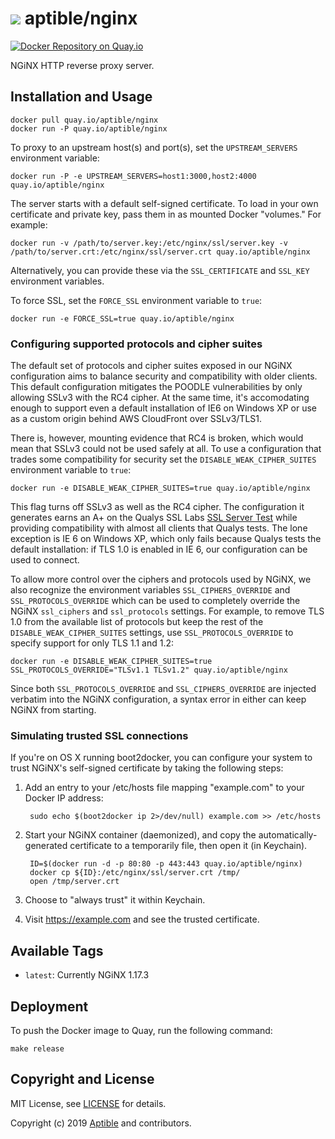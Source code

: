 # ![](https://gravatar.com/avatar/11d3bc4c3163e3d238d558d5c9d98efe?s=64) aptible/nginx

[![Docker Repository on Quay.io](https://quay.io/repository/aptible/nginx/status)](https://quay.io/repository/aptible/nginx)

NGiNX HTTP reverse proxy server.

## Installation and Usage

    docker pull quay.io/aptible/nginx
    docker run -P quay.io/aptible/nginx

To proxy to an upstream host(s) and port(s), set the `UPSTREAM_SERVERS` environment variable:

    docker run -P -e UPSTREAM_SERVERS=host1:3000,host2:4000 quay.io/aptible/nginx

The server starts with a default self-signed certificate. To load in your own certificate and private key, pass them in as mounted Docker "volumes." For example:

    docker run -v /path/to/server.key:/etc/nginx/ssl/server.key -v /path/to/server.crt:/etc/nginx/ssl/server.crt quay.io/aptible/nginx

Alternatively, you can provide these via the `SSL_CERTIFICATE` and `SSL_KEY` environment variables.

To force SSL, set the `FORCE_SSL` environment variable to `true`:

    docker run -e FORCE_SSL=true quay.io/aptible/nginx

### Configuring supported protocols and cipher suites

The default set of protocols and cipher suites exposed in our NGiNX
configuration aims to balance security and compatibility with older clients.
This default configuration mitigates the POODLE vulnerabilities by only allowing
SSLv3 with the RC4 cipher. At the same time, it's accomodating enough to support
even a default installation of IE6 on Windows XP or use as a custom origin
behind AWS CloudFront over SSLv3/TLS1.

There is, however, mounting evidence that RC4 is broken, which would mean that
SSLv3 could not be used safely at all. To use a configuration that trades some
compatibility for security set the `DISABLE_WEAK_CIPHER_SUITES` environment
variable to `true`:

    docker run -e DISABLE_WEAK_CIPHER_SUITES=true quay.io/aptible/nginx

This flag turns off SSLv3 as well as the RC4 cipher. The configuration it
generates earns an A+ on the Qualys SSL Labs
[SSL Server Test](https://www.ssllabs.com/ssltest/) while providing
compatibility with almost all clients that Qualys tests. The lone exception is
IE 6 on Windows XP, which only fails because Qualys tests the default
installation: if TLS 1.0 is enabled in IE 6, our configuration can be used to
connect.

To allow more control over the ciphers and protocols used by NGiNX, we also
recognize the environment variables `SSL_CIPHERS_OVERRIDE` and
`SSL_PROTOCOLS_OVERRIDE` which can be used to completely override the NGiNX
`ssl_ciphers` and `ssl_protocols` settings. For example, to remove TLS 1.0 from
the available list of protocols but keep the rest of the
`DISABLE_WEAK_CIPHER_SUITES` settings, use `SSL_PROTOCOLS_OVERRIDE` to specify
support for only TLS 1.1 and 1.2:

    docker run -e DISABLE_WEAK_CIPHER_SUITES=true SSL_PROTOCOLS_OVERRIDE="TLSv1.1 TLSv1.2" quay.io/aptible/nginx

Since both `SSL_PROTOCOLS_OVERRIDE` and `SSL_CIPHERS_OVERRIDE` are injected
verbatim into the NGiNX configuration, a syntax error in either can keep NGiNX
from starting.

### Simulating trusted SSL connections

If you're on OS X running boot2docker, you can configure your system to trust NGiNX's self-signed certificate by taking the following steps:

1. Add an entry to your /etc/hosts file mapping "example.com" to your Docker IP address:

        sudo echo $(boot2docker ip 2>/dev/null) example.com >> /etc/hosts

1. Start your NGiNX container (daemonized), and copy the automatically-generated certificate to a temporarily file, then open it (in Keychain).

        ID=$(docker run -d -p 80:80 -p 443:443 quay.io/aptible/nginx)
        docker cp ${ID}:/etc/nginx/ssl/server.crt /tmp/
        open /tmp/server.crt

1. Choose to "always trust" it within Keychain.

1. Visit https://example.com and see the trusted certificate.


## Available Tags

* `latest`: Currently NGiNX 1.17.3

## Deployment

To push the Docker image to Quay, run the following command:

    make release

## Copyright and License

MIT License, see [LICENSE](LICENSE.md) for details.

Copyright (c) 2019 [Aptible](https://www.aptible.com) and contributors.
